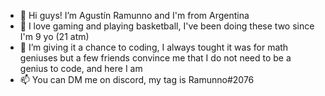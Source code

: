 - 👋 Hi guys! I’m Agustín Ramunno and I'm from Argentina
- 👀 I love gaming and playing basketball, I've been doing these two since I'm 9 yo (21 atm)
- 🌱 I’m giving it a chance to coding, I always tought it was for math geniuses but a few friends convince me that I do not need to be a genius to code, and here I am
- 📫 You can DM me on discord, my tag is Ramunno#2076

<!---
RamunnoAJ/RamunnoAJ is a ✨ special ✨ repository because its `README.md` (this file) appears on your GitHub profile.
You can click the Preview link to take a look at your changes.
--->

